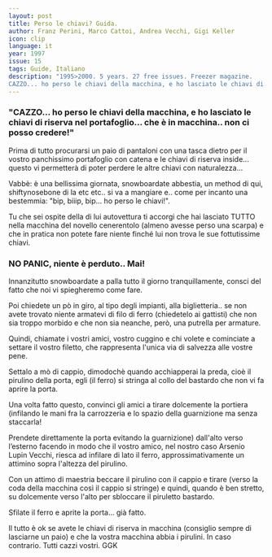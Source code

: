 ```yaml
---
layout: post
title: Perso le chiavi? Guida.
author: Franz Perini, Marco Cattoi, Andrea Vecchi, Gigi Keller
icon: clip
language: it
year: 1997
issue: 15
tags: Guide, Italiano
description: "1995>2000. 5 years. 27 free issues. Freezer magazine.
CAZZO... ho perso le chiavi della macchina, e ho lasciato le chiavi di riserva nel portafoglio... che è in macchina.. non ci posso credere!"
---
```


### "CAZZO... ho perso le chiavi della macchina, e ho lasciato le chiavi di riserva nel portafoglio... che è in macchina.. non ci posso credere!"

Prima di tutto procurarsi un paio di pantaloni con una tasca dietro per il vostro panchissimo portafoglio con catena e le chiavi di riserva inside... questo vi permetterà di poter perdere le altre chiavi con naturalezza...

Vabbè: è una bellissima giornata, snowboardate abbestia, un method di qui, shiftynosebone di la etc etc.. si va a mangiare e.. come per incanto una bestemmia: "bip, biiip, bip... ho perso le chiavi!".

Tu che sei ospite della di lui autovettura ti accorgi che hai lasciato TUTTO nella macchina del novello cenerentolo (almeno avesse perso una scarpa) e che in pratica non potete fare niente finché lui non trova le sue fottutissime chiavi.

### NO PANIC, niente è perduto.. Mai!

Innanzitutto snowboardate a palla tutto il giorno tranquillamente, consci del fatto che noi vi spiegheremo come fare.

Poi chiedete un pò in giro, al tipo degli impianti, alla biglietteria.. se non avete trovato niente armatevi di filo di ferro (chiedetelo ai gattisti) che non sia troppo morbido e che non sia neanche, però, una putrella per armature.

Quindi, chiamate i vostri amici, vostro cuggino e chi volete e cominciate a settare il vostro filetto, che rappresenta l'unica via di salvezza alle vostre pene.

Settalo a mò di cappio, dimodochè quando acchiapperai la preda, cioè il pirulino della porta, egli (il ferro) si stringa al collo del bastardo che non vi fa aprire la porta.

Una volta fatto questo, convinci gli amici a tirare dolcemente la portiera (infilando le mani fra la carrozzeria e lo spazio della guarnizione ma senza staccarla!

Prendete direttamente la porta evitando la guarnizione) dall'alto verso l’esterno facendo in modo che il vostro amico, nel nostro caso Arsenio Lupin Vecchi, riesca ad infilare di lato il ferro, approssimativamente un attimino sopra l'altezza del pirulino.

Con un attimo di maestria beccare il pirulino con il cappio e tirare (verso la coda della macchina così il cappio si stringe) e quindi, quando è ben stretto, su dolcemente verso l'alto per sbloccare il piruletto bastardo.

Sfilate il ferro e aprite la porta... già fatto.

Il tutto è ok se avete le chiavi di riserva in macchina (consiglio sempre di lasciarne un paio) e che la vostra macchina abbia i pirulini. In caso contrario. Tutti cazzi vostri. GGK

